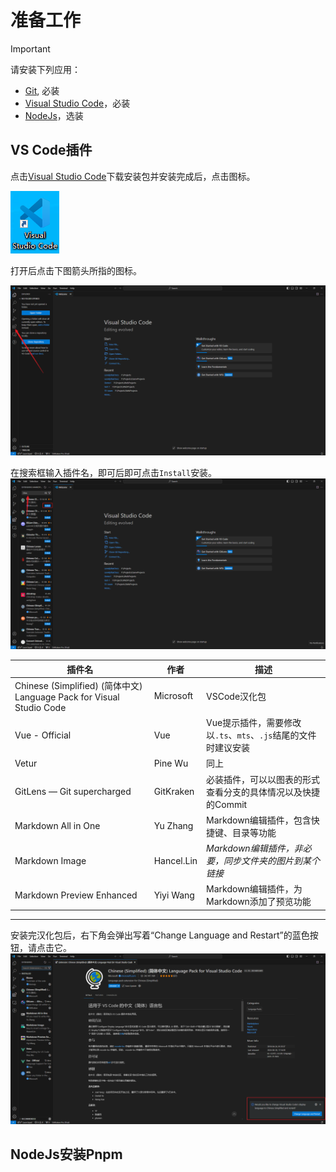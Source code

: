 # 准备工作

> [!IMPORTANT]
> 请安装下列应用：
> * [Git](https://git-scm.com/), 必装
> * [Visual Studio Code](https://code.visualstudio.com/)，必装
> * [NodeJs](https://nodejs.org/zh-cn/download/package-manager)，选装


## VS Code插件

点击[Visual Studio Code](https://code.visualstudio.com/)下载安装包并安装完成后，点击图标。

![VS Code](../../images/准备工作/准备工作-vscode-1.png)

打开后点击下图箭头所指的图标。

![VS Code](../../images/准备工作/准备工作-vscode-2.png)

在搜索框输入插件名，即可后即可点击`Install`安装。
![VS Code](../../images/准备工作/准备工作-vscode-3.png)

|插件名|作者|描述|
|-|-|-|
|Chinese (Simplified) (简体中文) Language Pack for Visual Studio Code|Microsoft|VSCode汉化包|
|Vue - Official|Vue|Vue提示插件，需要修改以`.ts`、`mts`、`.js`结尾的文件时建议安装|
|Vetur|Pine Wu|同上|
|GitLens — Git supercharged|GitKraken|必装插件，可以以图表的形式查看分支的具体情况以及快捷的Commit|
|Markdown All in One|Yu Zhang|Markdown编辑插件，包含快捷键、目录等功能|
|Markdown Image|Hancel.Lin|*Markdown编辑插件，非必要，同步文件夹的图片到某个链接*|
|Markdown Preview Enhanced|Yiyi Wang|Markdown编辑插件，为Markdown添加了预览功能|

---
安装完汉化包后，右下角会弹出写着“Change Language and Restart”的蓝色按钮，请点击它。
![alt text](../../images/准备工作/准备工作-vscode-4.png)

## NodeJs安装Pnpm